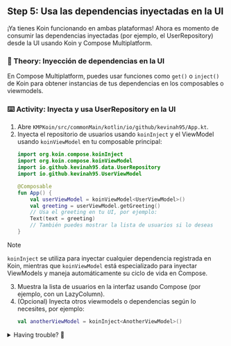 ## Step 5: Usa las dependencias inyectadas en la UI

¡Ya tienes Koin funcionando en ambas plataformas! Ahora es momento de consumir las dependencias inyectadas (por ejemplo, el UserRepository) desde la UI usando Koin y Compose Multiplatform.

### 📖 Theory: Inyección de dependencias en la UI

<!--
> [!TIP]
> Koin permite inyectar dependencias directamente en tus composables o viewmodels, facilitando la reutilización y el testeo de componentes.
-->

En Compose Multiplatform, puedes usar funciones como `get()` o `inject()` de Koin para obtener instancias de tus dependencias en los composables o viewmodels.

### ⌨️ Activity: Inyecta y usa UserRepository en la UI

1. Abre `KMPKoin/src/commonMain/kotlin/io/github/kevinah95/App.kt`.
2. Inyecta el repositorio de usuarios usando `koinInject` y el ViewModel usando `koinViewModel` en tu composable principal:
   ```kotlin
   import org.koin.compose.koinInject
   import org.koin.compose.koinViewModel
   import io.github.kevinah95.data.UserRepository
   import io.github.kevinah95.UserViewModel

   @Composable
   fun App() {
       val userViewModel = koinViewModel<UserViewModel>()
       val greeting = userViewModel.getGreeting()
       // Usa el greeting en tu UI, por ejemplo:
       Text(text = greeting)
       // También puedes mostrar la lista de usuarios si lo deseas
   }
   ```

> [!NOTE]
> `koinInject` se utiliza para inyectar cualquier dependencia registrada en Koin, mientras que `koinViewModel` está especializado para inyectar ViewModels y maneja automáticamente su ciclo de vida en Compose.

3. Muestra la lista de usuarios en la interfaz usando Compose (por ejemplo, con un LazyColumn).
4. (Opcional) Inyecta otros viewmodels o dependencias según lo necesites, por ejemplo:
   ```kotlin
   val anotherViewModel = koinInject<AnotherViewModel>()
   ```

<details>
<summary>Having trouble? 🤷</summary><br/>

- Si tienes errores de inyección, revisa que Koin esté inicializado antes de acceder a las dependencias.
- Consulta la [documentación de Koin para Compose](https://insert-koin.io/docs/compose/compose/) para más ejemplos de integración.

</details>
